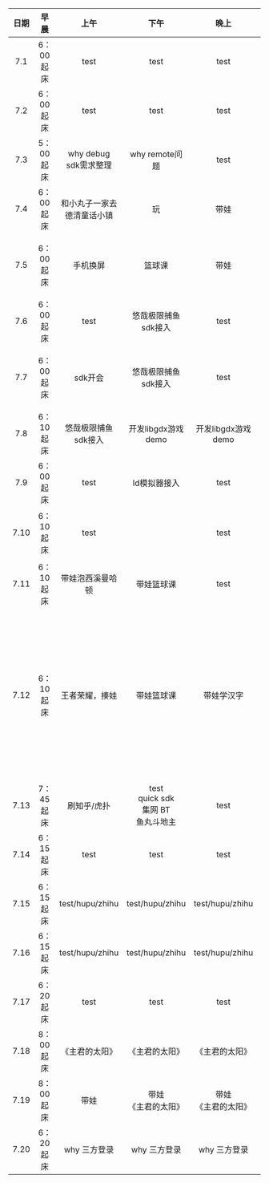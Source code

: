 | 日期   | 早晨 | 上午 | 下午 | 晚上 | 备注 |
| :---:  | :---: | :---: | :---:| :---: | :---: |
| 7.1  | 6：00起床 |   test  |    test  |   test  |        | 
| 7.2  | 6：00起床 |   test  |    test  |   test  |        | 
| 7.3  | 5：00起床 |   why debug <br> sdk需求整理  |    why remote问题  |   test  |        | 
| 7.4  | 6：00起床 |   和小丸子一家去德清童话小镇  |    玩  |   带娃  |        | 
| 7.5  | 6：00起床 |   手机换屏  |    篮球课  |   带娃  |   妈妈去郑州看护姐姐     | 
| 7.6  | 6：00起床 |  test    |  悠哉极限捕鱼sdk接入     |   test   |   姐姐生娃[7:52]     | 
| 7.7  | 6：00起床 |   sdk开会 |  悠哉极限捕鱼sdk接入     |    test  |    罗素《幸福之路》读完     | 
| 7.8  | 6：10起床 |   悠哉极限捕鱼sdk接入 |  开发libgdx游戏demo     |    开发libgdx游戏demo  |         | 
| 7.9  | 6：00起床 |   test |  ld模拟器接入     |    test  |    股市行情好     | 
| 7.10  | 6：10起床 |   test |        |    test  |   公司成立纪念会      | 
| 7.11  | 6：10起床 |   带娃泡西溪曼哈顿 |  带娃篮球课      |    test  |   公司成立纪念日      | 
| 7.12  | 6：10起床 |   王者荣耀，揍娃 |  带娃篮球课      |    带娃学汉字  |   妈的，test练睡着三次，早知道上午搞定，不用睡觉前搞了！   | 
| 7.13  | 7：45起床 |   刷知乎/虎扑 |  test <br/>quick sdk <br/>集网 BT <br/>鱼丸斗地主   |    test  |     王者荣耀至3：40  | 
| 7.14  | 6：15起床 |   test |  test   |    test  |      | 
| 7.15  | 6：15起床 |   test/hupu/zhihu |  test/hupu/zhihu   |    test/hupu/zhihu  |      | 
| 7.16  | 6：15起床 |   test/hupu/zhihu |  test/hupu/zhihu   |    test/hupu/zhihu  |      | 
| 7.17  | 6：20起床 |   test  |  test    |    test   |      | 
| 7.18  | 8：00起床 |   《主君的太阳》  |  《主君的太阳》    |    《主君的太阳》   |      | 
| 7.19  | 8：00起床 |   带娃  |  带娃<br/>《主君的太阳》    |    带娃<br/>《主君的太阳》   |  厨房水槽坏了    | 
| 7.20  | 6：20起床 |   why 三方登录  |  why 三方登录    |    why 三方登录   |      | 
